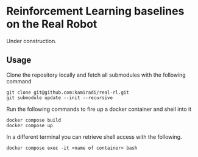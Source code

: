 # Reinforcement Learning baselines on the Real Robot

Under construction.

## Usage

Clone the repository locally and fetch all submodules with the following
command

    git clone git@github.com:kamiradi/real-rl.git
    git submodule update --init --recursive

Run the following commands to fire up a docker container and shell into it

    docker compose build
    docker compose up

In a different terminal you can retrieve shell access with the following.

    docker compose exec -it <name of container> bash
